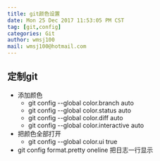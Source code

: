 ```yaml
---
title: git颜色设置
date: Mon 25 Dec 2017 11:53:05 PM CST
tag: [git,config]
categories: Git
author: wmsj100
mail: wmsj100@hotmail.com
---
```


## 定制git
- 添加颜色	
	- git config --global color.branch auto
	- git config --global color.status auto
	- git config --global color.diff auto
	- git config --global color.interactive auto
- 把颜色全部打开
	- git config --global color.ui true
- git config format.pretty oneline 把日志一行显示


